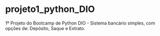 # projeto1_python_DIO
1º Projeto do Bootcamp de Python DIO - Sistema bancário simples, com opções de: Depósito, Saque e Extrato.
